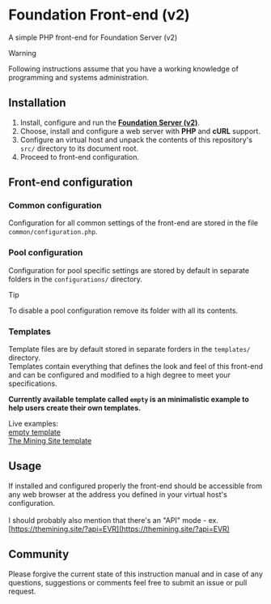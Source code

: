 # Foundation Front-end (v2)
A simple PHP front-end for Foundation Server (v2)

> [!WARNING]
> Following instructions assume that you have a working knowledge of programming and systems administration.

## Installation
1. Install, configure and run the **[Foundation Server (v2)](https://github.com/blinkhash/foundation-v2-server)**.
2. Choose, install and configure a web server with **PHP** and **cURL** support.
4. Configure an virtual host and unpack the contents of this repository's ``src/`` directory to its document root.
5. Proceed to front-end configuration.

## Front-end configuration

### Common configuration
Configuration for all common settings of the front-end are stored in the file ``common/configuration.php``.

### Pool configuration
Configuration for pool specific settings are stored by default in separate folders in the ``configurations/`` directory.
> [!TIP]
> To disable a pool configuration remove its folder with all its contents.

### Templates
Template files are by default stored in separate forders in the ``templates/`` directory.\
Templates contain everything that defines the look and feel of this front-end and can be configured and modified to a high degree to meet your specifications.

**Currently available template called ``empty`` is an minimalistic example to help users create their own templates.**

Live examples:\
[empty template](https://developing.themining.site)\
[The Mining Site template](https://themining.site)

## Usage
If installed and configured properly the front-end should be accessible from any web browser at the address you defined in your virtual host's configuration.\
\
I should probably also mention that there's an "API" mode - ex. [https://themining.site/?api=EVR](https://themining.site/?api=EVR)


## Community
Please forgive the current state of this instruction manual and in case of any questions, suggestions or comments feel free to submit an issue or pull request. 
